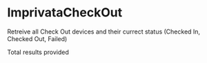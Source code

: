 # ImprivataCheckOut
Retreive all Check Out devices and their currect status (Checked In, Checked Out, Failed)


Total results provided

